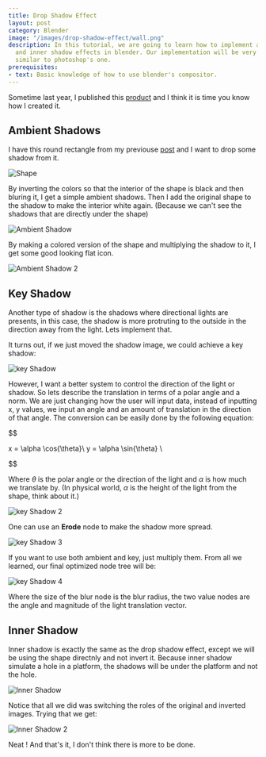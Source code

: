 ```yaml
---
title: Drop Shadow Effect
layout: post
category: Blender
image: "/images/drop-shadow-effect/wall.png"
description: In this tutorial, we are going to learn how to implement a drop shadow
  and inner shadow effects in blender. Our implementation will be very easy and very
  similar to photoshop's one.
prerequisites:
- text: Basic knowledge of how to use blender's compositor.
---
```


Sometime last year, I published this [product](https://blendermarket.com/products/drop-shadow-and-inner-shadow) and I think it is time you know how I created it.

## Ambient Shadows

I have this round rectangle from my previouse [post](https://squircleart.github.io/shading/introduction-to-mathematical-drawing.html) and I want to drop some shadow from it.

![Shape](/images/drop-shadow-effect/shape.png)

By inverting the colors so that the interior of the shape is black and then bluring it, I get a simple ambient shadows. Then I add the original shape to the shadow to make the interior white again. (Because we can't see the shadows that are directly under the shape)

![Ambient Shadow](/images/drop-shadow-effect/ambient_shadow.png)

By making a colored version of the shape and multiplying the shadow to it, I get some good looking flat icon.

![Ambient Shadow 2](/images/drop-shadow-effect/ambient_shadow2.png)

## Key Shadow

Another type of shadow is the shadows where directional lights are presents, in this case, the shadow is more protruting to the outside in the direction away from the light. Lets implement that.

It turns out, if we just moved the shadow image, we could achieve a key shadow:

![key Shadow](/images/drop-shadow-effect/key_shadow.png)

However, I want a better system to control the direction of the light or shadow. So lets describe the translation in terms of a polar angle and a norm. We are just changing how the user will input data, instead of inputting x, y values, we input an angle and an amount of translation in the direction of that angle. The conversion can be easily done by the following equation:

$$

x = \alpha \cos{\theta}\\
y = \alpha \sin{\theta} \\

$$

Where $\theta$ is the polar angle or the direction of the light and $\alpha$ is how much we translate by. (In physical world, $\alpha$ is the height of the light from the shape, think about it.)

![key Shadow 2](/images/drop-shadow-effect/key_shadow2.png)

One can use an **Erode** node to make the shadow more spread.

![key Shadow 3](/images/drop-shadow-effect/key_shadow3.png)

If you want to use both ambient and key, just multiply them. From all we learned, our final optimized node tree will be:

![key Shadow 4](/images/drop-shadow-effect/key_shadow4.png)

Where the size of the blur node is the blur radius, the two value nodes are the angle and magnitude of the light translation vector.

## Inner Shadow

Inner shadow is exactly the same as the drop shadow effect, except we will be using the shape directnly and not invert it. Because inner shadow simulate a hole in a platform, the shadows will be under the platform and not the hole.

![Inner Shadow](/images/drop-shadow-effect/inner_shadow.png)

Notice that all we did was switching the roles of the original and inverted images. Trying that we get:

![Inner Shadow 2](/images/drop-shadow-effect/inner_shadow2.png)

Neat ! And that's it, I don't think there is more to be done.
